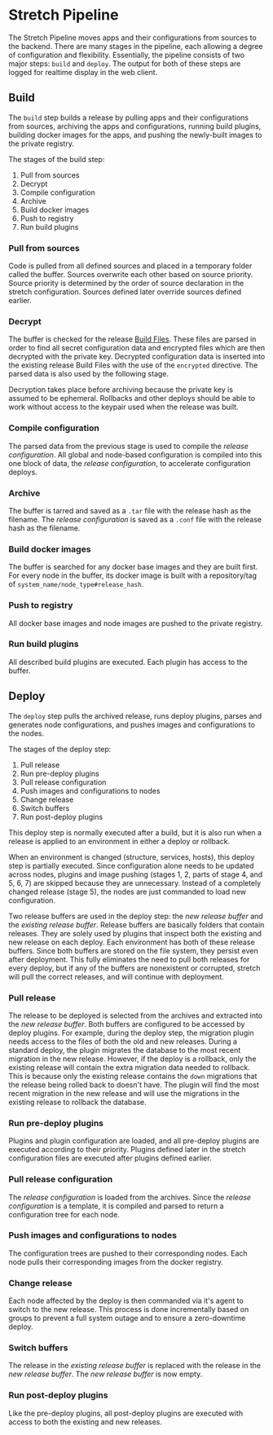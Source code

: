 # Stretch Pipeline

The Stretch Pipeline moves apps and their configurations from sources to the backend. There are many stages in the pipeline, each allowing a degree of configuration and flexibility. Essentially, the pipeline consists of two major steps: `build` and `deploy`. The output for both of these steps are logged for realtime display in the web client. 


## Build

The `build` step builds a release by pulling apps and their configurations from sources, archiving the apps and configurations, running build plugins, building docker images for the apps, and pushing the newly-built images to the private registry.

The stages of the build step:

  1. Pull from sources
  2. Decrypt
  3. Compile configuration
  3. Archive
  4. Build docker images
  5. Push to registry
  6. Run build plugins

### Pull from sources

Code is pulled from all defined sources and placed in a temporary folder called the buffer. Sources overwrite each other based on source priority. Source priority is determined by the order of source declaration in the stretch configuration. Sources defined later override sources defined earlier.

### Decrypt

The buffer is checked for the release [Build Files](build_files.md). These files are parsed in order to find all secret configuration data and encrypted files which are then decrypted with the private key. Decrypted configuration data is inserted into the existing release Build Files with the use of the `encrypted` directive. The parsed data is also used by the following stage.

Decryption takes place before archiving because the private key is assumed to be ephemeral. Rollbacks and other deploys should be able to work without access to the keypair used when the release was built.

### Compile configuration

The parsed data from the previous stage is used to compile the *release configuration*. All global and node-based configuration is compiled into this one block of data, the *release configuration*, to accelerate configuration deploys. 

### Archive

The buffer is tarred and saved as a `.tar` file with the release hash as the filename. The *release configuration* is saved as a `.conf` file with the release hash as the filename.

### Build docker images

The buffer is searched for any docker base images and they are built first. For every node in the buffer, its docker image is built with a repository/tag of `system_name/node_type#release_hash`.

### Push to registry

All docker base images and node images are pushed to the private registry.

### Run build plugins

All described build plugins are executed. Each plugin has access to the buffer.


## Deploy

The `deploy` step pulls the archived release, runs deploy plugins, parses and generates node configurations, and pushes images and configurations to the nodes.

The stages of the deploy step:

  1. Pull release
  2. Run pre-deploy plugins
  3. Pull release configuration
  4. Push images and configurations to nodes
  5. Change release
  6. Switch buffers
  7. Run post-deploy plugins

This deploy step is normally executed after a build, but it is also run when a release is applied to an environment in either a deploy or rollback.

When an environment is changed (structure, services, hosts), this deploy step is partially executed. Since configuration alone needs to be updated across nodes, plugins and image pushing (stages 1, 2, parts of stage 4, and 5, 6, 7) are skipped because they are unnecessary. Instead of a completely changed release (stage 5), the nodes are just commanded to load new configuration.

Two release buffers are used in the deploy step: the *new release buffer* and the *existing release buffer*. Release buffers are basically folders that contain releases. They are solely used by plugins that inspect both the existing and new release on each deploy. Each environment has both of these release buffers. Since both buffers are stored on the file system, they persist even after deployment. This fully eliminates the need to pull both releases for every deploy, but if any of the buffers are nonexistent or corrupted, stretch will pull the correct releases, and will continue with deployment.

### Pull release

The release to be deployed is selected from the archives and extracted into the *new release buffer*. Both buffers are configured to be accessed by deploy plugins. For example, during the deploy step, the migration plugin needs access to the files of both the old and new releases. During a standard deploy, the plugin migrates the database to the most recent migration in the new release. However, if the deploy is a rollback, only the existing release will contain the extra migration data needed to rollback. This is because only the existing release contains the `down` migrations that the release being rolled back to doesn't have. The plugin will find the most recent migration in the new release and will use the migrations in the existing release to rollback the database.

### Run pre-deploy plugins

Plugins and plugin configuration are loaded, and all pre-deploy plugins are executed according to their priority. Plugins defined later in the stretch configuration files are executed after plugins defined earlier.

### Pull release configuration

The *release configuration* is loaded from the archives. Since the *release configuration* is a template, it is compiled and parsed to return a configuration tree for each node.

### Push images and configurations to nodes

The configuration trees are pushed to their corresponding nodes. Each node pulls their corresponding images from the docker registry.

### Change release

Each node affected by the deploy is then commanded via it's agent to switch to the new release. This process is done incrementally based on groups to prevent a full system outage and to ensure a zero-downtime deploy.

### Switch buffers

The release in the *existing release buffer* is replaced with the release in the *new release buffer*. The *new release buffer* is now empty.

### Run post-deploy plugins

Like the pre-deploy plugins, all post-deploy plugins are executed with access to both the existing and new releases.
